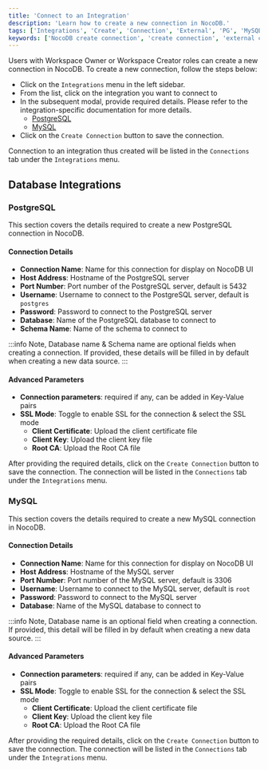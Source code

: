 ```yaml
---
title: 'Connect to an Integration'
description: 'Learn how to create a new connection in NocoDB.'
tags: ['Integrations', 'Create', 'Connection', 'External', 'PG', 'MySQL']
keywords: ['NocoDB create connection', 'create connection', 'external connection', 'PG connection', 'MySQL connection']
---
```


Users with Workspace Owner or Workspace Creator roles can create a new connection in NocoDB. To create a new connection, follow the steps below:
- Click on the `Integrations` menu in the left sidebar.
- From the list, click on the integration you want to connect to 
- In the subsequent modal, provide required details. Please refer to the integration-specific documentation for more details.
  - [PostgreSQL](#postgresql)
  - [MySQL](#mysql)
- Click on the `Create Connection` button to save the connection.

Connection to an integration thus created will be listed in the `Connections` tab under the `Integrations` menu.

## Database Integrations

### PostgreSQL 
This section covers the details required to create a new PostgreSQL connection in NocoDB.
#### Connection Details
- **Connection Name**: Name for this connection for display on NocoDB UI
- **Host Address**: Hostname of the PostgreSQL server
- **Port Number**: Port number of the PostgreSQL server, default is 5432
- **Username**: Username to connect to the PostgreSQL server, default is `postgres`
- **Password**: Password to connect to the PostgreSQL server
- **Database**: Name of the PostgreSQL database to connect to
- **Schema Name**: Name of the schema to connect to

:::info
Note, Database name & Schema name are optional fields when creating a connection. If provided, these details will be filled in by default when creating a new data source.
:::

#### Advanced Parameters
- **Connection parameters**: required if any, can be added in Key-Value pairs
- **SSL Mode**: Toggle to enable SSL for the connection & select the SSL mode
  - **Client Certificate**: Upload the client certificate file
  - **Client Key**: Upload the client key file
  - **Root CA**: Upload the Root CA file

After providing the required details, click on the `Create Connection` button to save the connection. The connection will be listed in the `Connections` tab under the `Integrations` menu.

### MySQL 
This section covers the details required to create a new MySQL connection in NocoDB.
#### Connection Details
- **Connection Name**: Name for this connection for display on NocoDB UI
- **Host Address**: Hostname of the MySQL server
- **Port Number**: Port number of the MySQL server, default is 3306
- **Username**: Username to connect to the MySQL server, default is `root`
- **Password**: Password to connect to the MySQL server
- **Database**: Name of the MySQL database to connect to

:::info
Note, Database name is an optional field when creating a connection. If provided, this detail will be filled in by default when creating a new data source.
:::

#### Advanced Parameters
- **Connection parameters**: required if any, can be added in Key-Value pairs
- **SSL Mode**: Toggle to enable SSL for the connection & select the SSL mode
  - **Client Certificate**: Upload the client certificate file
  - **Client Key**: Upload the client key file
  - **Root CA**: Upload the Root CA file

After providing the required details, click on the `Create Connection` button to save the connection. The connection will be listed in the `Connections` tab under the `Integrations` menu.